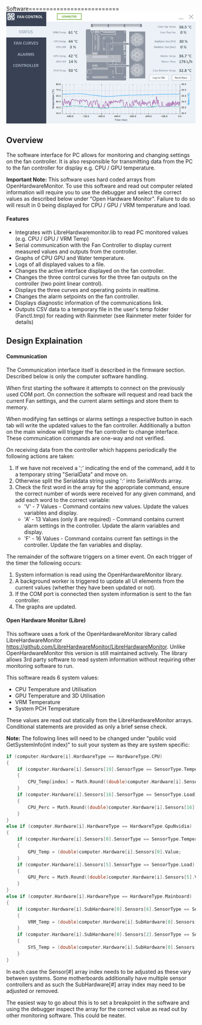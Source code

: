 Software==========================
![Image of the Software interface](../Pictures/FC-Software-Status.jpg "Software Interface") 

Overview
--------

The software interface for PC allows for monitoring and changing settings on the fan controller. It is also responsible for transmitting data from the PC to the fan controller for display e.g. CPU / GPU temperature. 

**Important Note:** This software uses hard coded arrays from OpenHardwareMonitor. To use this software and read out computer related information will require you to use the debugger and select the correct values as described below under "Open Hardware Monitor". Failure to do so will result in 0 being displayed for CPU / GPU / VRM temperature and load. 

#### Features ####
- Integrates with LibreHardwaremonitor.lib to read PC monitored values (e.g. CPU / GPU / VRM Temp)
- Serial communication with the Fan Controller to display current measured values and outputs from the controller.
- Graphs of CPU GPU and Water temperature. 
- Logs of all displayed values to a file.
- Changes the active interface displayed on the fan controller.
- Changes the three control curves for the three fan outputs on the controller (two point linear control). 
- Displays the three curves and operating points in realtime. 
- Changes the alarm setpoints on the fan controller. 
- Displays diagnostic information of the communications link.
- Outputs CSV data to a temporary file in the user's temp folder (Fanctl.tmp) for reading with Rainmeter (see Rainmeter meter folder for details)

Design Explaination
-------------------

#### Communication ####

The Communication interface itself is described in the firmware section. Described below is only the computer software handling. 

When first starting the software it attempts to connect on the previously used COM port.
On connection the software will request and read back the current Fan settings, and the current alarm settings and store them to memory. 

When modifying fan settings or alarms settings a respective button in each tab will write the updated values to the fan controller. Additionally a button on the main window will trigger the fan controller to change interface. These communication commands are one-way and not verified. 

On receiving data from the controller which happens periodically the following actions are taken:

1. If we have not received a ';' indicating the end of the command, add it to a temporary string "SerialData" and move on. 
2. Otherwise split the Serialdata string using ':' into SerialWords array.
3. Check the first word in the array for the appropriate command, ensure the correct number of words were received for any given command, and add each word to the correct variable:
   * 'V' - 7 Values - Command contains new values. Update the values variables and display.
   * 'A' - 13 Values (only 8 are required) - Command contains current alarm settings in the controller. Update the alarm variables and display. 
   * 'F' - 16 Values - Command contains current fan settings in the controller. Update the fan variables and display.

The remainder of the software triggers on a timer event. On each trigger of the timer the following occurs:

1. System information is read using the OpenHardwareMonitor library. 
2. A background worker is triggered to update all UI elements from the current values (whether they have been updated or not).
3. If the COM port is connected then system information is sent to the fan controller.
4. The graphs are updated. 

#### Open Hardware Monitor (Libre) ####

This software uses a fork of the OpenHardwareMonitor library called LibreHardwareMonitor https://github.com/LibreHardwareMonitor/LibreHardwareMonitor. Unlike OpenHardwareMonitor this version is still maintained actively. The library allows 3rd party software to read system information without requiring other monitoring software to run. 

This software reads 6 system values:
- CPU Temperature and Utilisation
- GPU Temperature and 3D Utilisation
- VRM Temperature
- System PCH Temperature

These values are read out statically from the LibreHardwareMonitor arrays. Conditional statements are provided as only a brief sense check. 

**Note:** The following lines will need to be changed under "public void GetSystemInfo(int index)" to suit your system as they are system specific:

```C
if (computer.Hardware[i].HardwareType == HardwareType.CPU)
{
	if (computer.Hardware[i].Sensors[19].SensorType == SensorType.Temperature)
	{
		CPU_Temp[index] = Math.Round((double)computer.Hardware[i].Sensors[19].Value);
	}
	if (computer.Hardware[i].Sensors[16].SensorType == SensorType.Load)
	{
		CPU_Perc = Math.Round((double)computer.Hardware[i].Sensors[16].Value);
	}
}
else if (computer.Hardware[i].HardwareType == HardwareType.GpuNvidia)
{
	if (computer.Hardware[i].Sensors[0].SensorType == SensorType.Temperature)
	{
		GPU_Temp = (double)computer.Hardware[i].Sensors[0].Value;
	}
	if (computer.Hardware[i].Sensors[5].SensorType == SensorType.Load)
	{
		GPU_Perc = Math.Round((double)computer.Hardware[i].Sensors[5].Value);
	}
}
else if (computer.Hardware[i].HardwareType == HardwareType.Mainboard)
{
	if (computer.Hardware[i].SubHardware[0].Sensors[6].SensorType == SensorType.Temperature)
	{
		VRM_Temp = (double)computer.Hardware[i].SubHardware[0].Sensors[6].Value;
	}
	if (computer.Hardware[i].SubHardware[0].Sensors[2].SensorType == SensorType.Temperature)
	{
		SYS_Temp = (double)computer.Hardware[i].SubHardware[0].Sensors[2].Value;
	}
}
```

In each case the Sensor[#] array index needs to be adjusted as these vary between systems. Some motherboards additionally have multiple sensor controllers and as such the SubHardware[#] array index may need to be adjusted or removed.

The easiest way to go about this is to set a breakpoint in the software and using the debugger inspect the array for the correct value as read out by other monitoring software. 
This could be neater. 























